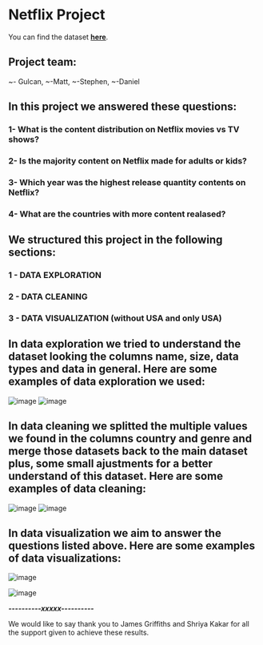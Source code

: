 # **Netflix Project**

You can find the dataset **[here](https://www.kaggle.com/datasets/senapatirajesh/netflix-tv-shows-and-movies)**.

## Project team:
~- Gulcan, ~-Matt, ~-Stephen, ~-Daniel

## In this project we answered these questions:

### 1- What is the content distribution on Netflix movies vs TV shows?
### 2- Is the majority content on Netflix made for adults or kids?
### 3- Which year was the highest release quantity contents on Netflix?
### 4- What are the countries with more content realased?
##

## We structured this project in the following sections:

### 1 - DATA EXPLORATION
### 2 - DATA CLEANING
### 3 - DATA VISUALIZATION (without USA and only USA)


## In data exploration we tried to understand the dataset looking the columns name, size, data types and data in general. Here are some examples of data exploration we used:


![image](https://user-images.githubusercontent.com/124798004/236656113-be4d3a9e-a65b-4d4f-9723-6a72601723c5.png)
![image](https://user-images.githubusercontent.com/124798004/236656137-9146ae70-4b4f-42fd-9e5a-0f5df8f2b485.png)


## In data cleaning we splitted the multiple values we found in the columns country and genre and merge those datasets back to the main dataset plus, some small ajustments for a better understand of this dataset. Here are some examples of data cleaning:


![image](https://user-images.githubusercontent.com/124798004/236656255-1fb0d6d6-9aa9-4832-8abe-f17c63eb2520.png)
![image](https://user-images.githubusercontent.com/124798004/236656281-809b8a42-9474-4efe-9df1-24fbee1eb48f.png)


## In data visualization we aim to answer the questions listed above. Here are some examples of data visualizations:


![image](https://user-images.githubusercontent.com/124798004/236656322-6478380e-7628-4ebe-912e-7f71954cab0d.png)

![image](https://user-images.githubusercontent.com/124798004/236656328-7fd90496-4b7c-42ba-965a-f69defd70308.png)

***----------xxxxx----------***

We would like to say thank you to James Griffiths and Shriya Kakar for all the support given to achieve these results.


